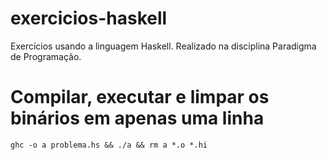# exercicios-haskell
Exercícios usando a linguagem Haskell. Realizado na disciplina Paradigma de Programação.

# Compilar, executar e limpar os binários em apenas uma linha

```shell
ghc -o a problema.hs && ./a && rm a *.o *.hi
```
